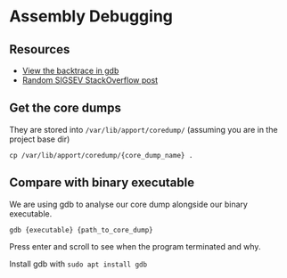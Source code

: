 # Assembly Debugging

## Resources
- [View the backtrace in gdb](https://askubuntu.com/questions/1349047/where-do-i-find-core-dump-files-and-how-do-i-view-and-analyze-the-backtrace-st)
- [Random SIGSEV StackOverflow post](https://stackoverflow.com/questions/68966767/filessearcher-program-program-received-signal-sigsegv-segmentation-fault)

## Get the core dumps
They are stored into `/var/lib/apport/coredump/` (assuming you are in the project base dir)
```
cp /var/lib/apport/coredump/{core_dump_name} .
```

## Compare with binary executable
We are using gdb to analyse our core dump alongside our binary executable.
```
gdb {executable} {path_to_core_dump}
```
Press enter and scroll to see when the program terminated and why.

Install gdb with `sudo apt install gdb`
